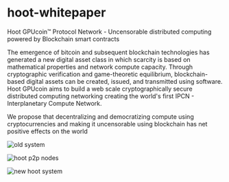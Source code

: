 # hoot-whitepaper
Hoot GPUcoin™ Protocol Network - Uncensorable  distributed computing powered by Blockchain smart contracts 

The emergence of bitcoin and subsequent blockchain technologies has generated a new digital asset class in which scarcity is based on mathematical properties and network compute capacity. Through cryptographic verification and game-theoretic equilibrium, blockchain-based digital assets can be created, issued, and transmitted using software.
Hoot GPUcoin aims to build a web scale cryptographically secure distributed computing networking creating the world's first IPCN - Interplanetary Compute Network. 

We propose that decentralizing and democratizing compute using cryptocurrencies and making it uncensorable using blockchain has net positive effects on the world 

![old system](https://raw.githubusercontent.com/hootcoin/hoot-whitepaper/master/static/problem-architecture.png)


![hoot p2p nodes](https://raw.githubusercontent.com/hootcoin/hoot-whitepaper/master/static/hoot-video-architecture-channel.png)

![new hoot system](https://raw.githubusercontent.com/hootcoin/hoot-whitepaper/master/static/hoot-solution.png)
